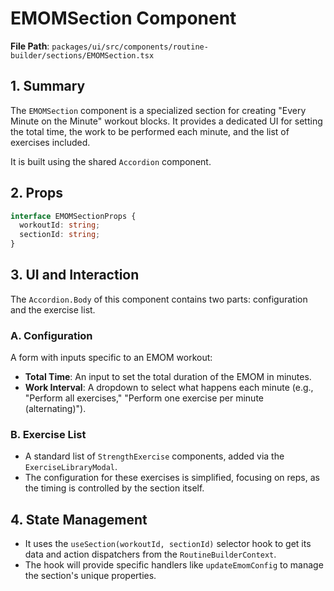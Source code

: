 # EMOMSection Component

**File Path**: `packages/ui/src/components/routine-builder/sections/EMOMSection.tsx`

## 1. Summary

The `EMOMSection` component is a specialized section for creating "Every Minute on the Minute" workout blocks. It provides a dedicated UI for setting the total time, the work to be performed each minute, and the list of exercises included.

It is built using the shared `Accordion` component.

## 2. Props

```typescript
interface EMOMSectionProps {
  workoutId: string;
  sectionId: string;
}
```

## 3. UI and Interaction

The `Accordion.Body` of this component contains two parts: configuration and the exercise list.

### A. Configuration

A form with inputs specific to an EMOM workout:

- **Total Time**: An input to set the total duration of the EMOM in minutes.
- **Work Interval**: A dropdown to select what happens each minute (e.g., "Perform all exercises," "Perform one exercise per minute (alternating)").

### B. Exercise List

- A standard list of `StrengthExercise` components, added via the `ExerciseLibraryModal`.
- The configuration for these exercises is simplified, focusing on reps, as the timing is controlled by the section itself.

## 4. State Management

- It uses the `useSection(workoutId, sectionId)` selector hook to get its data and action dispatchers from the `RoutineBuilderContext`.
- The hook will provide specific handlers like `updateEmomConfig` to manage the section's unique properties.
